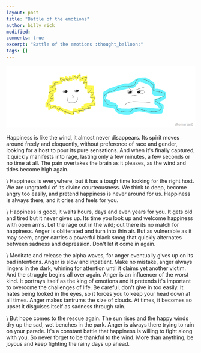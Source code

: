 ```yaml
---
layout: post
title: "Battle of the emotions"
author: billy_rick
modified:
comments: true
excerpt: "Battle of the emotions :thought_balloon:"
tags: []
---
```


![alt text](https://github.com/omarsar/omarsar.github.io/blob/master/images/emotions.png?raw=true "Emotions")

Happiness is like the wind, it almost never disappears. Its spirit moves around freely and eloquently, without preference of race and gender, looking for a host to pour its pure sensations. And when it's finally captured, it quickly manifests into rage, lasting only a few minutes, a few seconds or no time at all. The pain overtakes the brain as it pleases, as the wind and tides become high again. 

\\
Happiness is everywhere, but it has a tough time looking for the right host. We are ungrateful of its divine courteousness. We think to deep, become angry too easily, and pretend happiness is never around for us. Happiness is always there, and it cries and feels for you. 

\\
Happiness is good, it waits hours, days and even years for you. It gets old and tired but it never gives up. Its time you look up and welcome happiness with open arms. Let the rage out in the wild; out there its no match for happiness. Anger is obliterated and turn into thin air. But as vulnerable as it may seem, anger carries a powerful black smog that quickly alternates between sadness and depression. Don't let it come in again. 

\\
Meditate and release the alpha waves, for anger eventually gives up on its bad intentions. Anger is slow and inpatient. Make no mistake, anger always lingers in the dark, whining for attention until it claims yet another victim. And the struggle begins all over again. Anger is an influencer of the worst kind. It portrays itself as the king of emotions and it pretends it's important to overcome the challenges of life. Be careful, don't give in too easily. It hates being looked in the eyes, so it forces you to keep your head down at all times. Anger makes tantrums the size of clouds. At times, it becomes so upset it disguises itself as sadness through rain. 

\\
But hope comes to the rescue again. The sun rises and the happy winds dry up the sad, wet benches in the park. Anger is always there trying to rain on your parade. It's a constant battle that happiness is willing to fight along with you. So never forget to be thankful to the wind. More than anything, be joyous and keep fighting the rainy days up ahead.